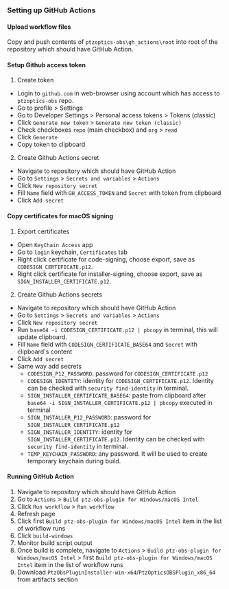 ### Setting up GitHub Actions

#### Upload workflow files
Copy and push contents of `ptzoptics-obs\gh_actions\root` into root of the repository which should have GitHub Action.

#### Setup Github access token
1. Create token
 - Login to `github.com` in web-browser using account which has access to `ptzoptics-obs` repo. 
 - Go to profile > Settings
 - Go to Developer Settings > Personal access tokens > Tokens (classic)
 - Click `Generate new token` > `Generate new token (classic)`
 - Check checkboxes `repo` (main checkbox) and `org` > `read`
 - Click `Generate`
 - Copy token to clipboard
2. Create Github Actions secret
 - Navigate to repository which should have GitHub Action
 - Go to `Settings` > `Secrets and variables` > `Actions`
 - Click `New repository secret`
 - Fill `Name` field with `GH_ACCESS_TOKEN` and `Secret` with token from clipboard
 - Click `Add secret`

#### Copy certificates for macOS signing 
1. Export certificates
 - Open `KeyChain Access` app
 - Go to `login` keychain, `Certificates` tab
 - Right click certificate for code-signing, choose export, save as `CODESIGN_CERTIFICATE.p12`.
 - Right click certificate for installer-signing, choose export, save as `SIGN_INSTALLER_CERTIFICATE.p12`.
2. Create Github Actions secrets
 - Navigate to repository which should have GitHub Action
 - Go to `Settings` > `Secrets and variables` > `Actions`
 - Click `New repository secret`
 - Run `base64 -i CODESIGN_CERTIFICATE.p12 | pbcopy` in terminal, this will update clipboard.
 - Fill `Name` field with `CODESIGN_CERTIFICATE_BASE64` and `Secret` with clipboard's content
 - Click `Add secret`
 - Same way add secrets
    - `CODESIGN_P12_PASSWORD`: password for `CODESIGN_CERTIFICATE.p12`
    - `CODESIGN_IDENTITY`: identity for `CODESIGN_CERTIFICATE.p12`. Identity can be checked with `security find-identity` in terminal.
    - `SIGN_INSTALLER_CERTIFICATE_BASE64`: paste from clipboard after `base64 -i SIGN_INSTALLER_CERTIFICATE.p12 | pbcopy` executed in terminal
    - `SIGN_INSTALLER_P12_PASSWORD`: password for `SIGN_INSTALLER_CERTIFICATE.p12`
    - `SIGN_INSTALLER_IDENTITY`: identity for `SIGN_INSTALLER_CERTIFICATE.p12`. Identity can be checked with `security find-identity` in terminal.
    - `TEMP_KEYCHAIN_PASSWORD`: any password. It will be used to create temporary keychain during build.

#### Running GitHub Action
1. Navigate to repository which should have GitHub Action
2. Go to `Actions` > `Build ptz-obs-plugin for Windows/macOS Intel`
3. Click `Run workflow` > `Run workflow`
4. Refresh page
5. Click first `Build ptz-obs-plugin for Windows/macOS Intel` item in the list of workflow runs
6. Click `build-windows`
7. Monitor build script output
8. Once build is complete, navigate to `Actions` > `Build ptz-obs-plugin for Windows/macOS Intel` > first `Build ptz-obs-plugin for Windows/macOS Intel` item in the list of workflow runs
9. Download `PtzObsPluginInstaller-win-x64`/`PtzOpticsOBSPlugin_x86_64` from artifacts section
